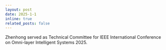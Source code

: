 ```yaml
---
layout: post
date: 2025-1-1
inline: true
related_posts: false
---
```


Zhenhong served as Technical Committee for IEEE International Conference on Omni-layer Intelligent Systems 2025.


